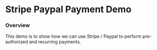 # Stripe Paypal Payment Demo

### Overview  
This demo is to show how we can use Stripe / Paypal to perform pre-authorized and recurring payments.  

